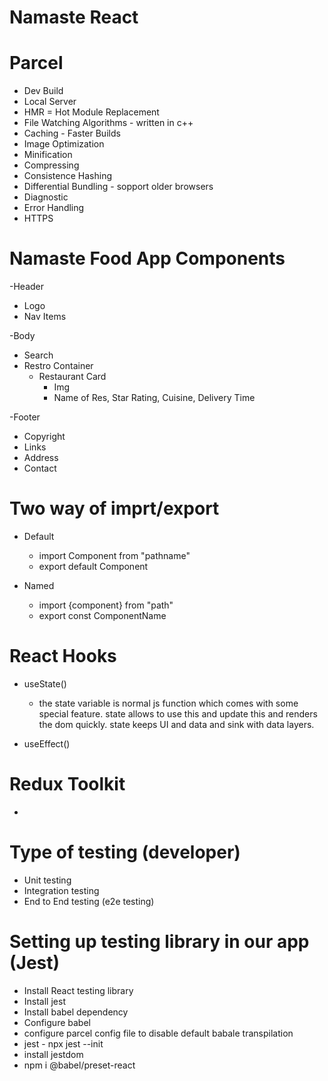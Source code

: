 # Namaste React



# Parcel
- Dev Build
- Local Server
- HMR = Hot Module Replacement
- File Watching Algorithms - written in c++
- Caching - Faster Builds
- Image Optimization
- Minification
- Compressing
- Consistence Hashing
- Differential Bundling - sopport older browsers
- Diagnostic
- Error Handling
- HTTPS

# Namaste Food App Components
-Header
  - Logo
  - Nav Items

-Body
  - Search
  - Restro Container
    - Restaurant Card
      - Img
      - Name of Res, Star Rating, Cuisine, Delivery Time

-Footer
  - Copyright
  - Links
  - Address
  - Contact

# Two way of imprt/export
  - Default
    - import Component from "pathname"
    - export default Component

  - Named
    - import {component} from "path"
    - export const ComponentName  

# React Hooks
  - useState()
    - the state variable is normal js function which comes with some special feature. state allows to use this and update this and renders the dom quickly. state keeps UI and data and sink with data layers.

  - useEffect()

# Redux Toolkit
  -

# Type of testing (developer)
  - Unit testing
  - Integration testing
  - End to End testing (e2e testing)

# Setting up testing library in our app (Jest)
  - Install React testing library
  - Install jest
  - Install babel dependency
  - Configure babel
  - configure parcel config file to disable default babale transpilation
  - jest - npx jest --init
  - install jestdom
  - npm i @babel/preset-react


